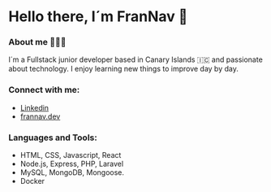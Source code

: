 # Hello there, I´m FranNav  👋

### About me  🧑🏻‍💻

I´m a Fullstack junior developer based in Canary Islands 🇮🇨  and passionate about technology. I enjoy learning new things to improve day by day.



### Connect with me:

-  <a href="https://www.linkedin.com/in/fran-navarro-martinez/">Linkedin</a>
-  <a href="https://frannav.dev">frannav.dev</a>

### Languages and Tools:

- HTML, CSS, Javascript, React
- Node.js, Express, PHP, Laravel 
- MySQL, MongoDB, Mongoose.
- Docker 
